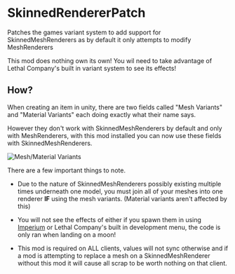 # SkinnedRendererPatch

Patches the games variant system to add support for SkinnedMeshRenderers as by default it only attempts to modify MeshRenderers

This mod does nothing own its own! You wil need to take advantage of Lethal Company's built in variant system to see its effects!

## How?

When creating an item in unity, there are two fields called "Mesh Variants" and "Material Variants" each doing exactly what their name says.

However they don't work with SkinnedMeshRenderers by default and only with MeshRenderers, with this mod installed you can now use these fields with SkinnedMeshRenderers.

![Mesh/Material Variants](https://i.imgur.com/T9DkTg3.png)

There are a few important things to note.
- Due to the nature of SkinnedMeshRenderers possibly existing multiple times underneath one model, you must join all of your meshes into one renderer **IF** using the mesh variants. (Material variants aren't affected by this)

- You will not see the effects of either if you spawn them in using [Imperium](https://thunderstore.io/c/lethal-company/p/giosuel/Imperium/) or Lethal Company's built in development menu, the code is only ran when landing on a moon!

- This mod is required on ALL clients, values will not sync otherwise and if a mod is attempting to replace a mesh on a SkinnedMeshRenderer without this mod it will cause all scrap to be worth nothing on that client.